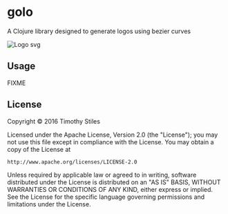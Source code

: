 # golo

A Clojure library designed to generate logos using bezier curves

![Logo svg](https://github.com/TimothyStiles/golo/blob/master/resources/gologo.png)
## Usage

FIXME

## License

Copyright © 2016 Timothy Stiles

Licensed under the Apache License, Version 2.0 (the "License");
you may not use this file except in compliance with the License.
You may obtain a copy of the License at

    http://www.apache.org/licenses/LICENSE-2.0

Unless required by applicable law or agreed to in writing, software
distributed under the License is distributed on an "AS IS" BASIS,
WITHOUT WARRANTIES OR CONDITIONS OF ANY KIND, either express or implied.
See the License for the specific language governing permissions and
limitations under the License.

